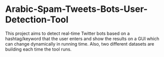 # Arabic-Spam-Tweets-Bots-User-Detection-Tool
This project aims to detect real-time Twitter bots based on a hashtag/keyword that the user enters and show the results on a GUI which can change dynamically in running time. Also, two different datasets are building each time the tool runs. 
